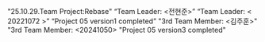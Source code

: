 "25.10.29.Team Project:Rebase"
“Team Leader: <전현준>”
“Team Leader: < 20221072 >”
“Project 05 version1 completed”
"3rd Team Member: <김주훈>"
"3rd Team Member: <20241050>
"Project 05 version3 completed"